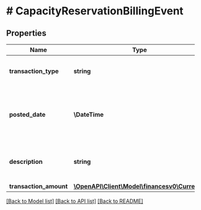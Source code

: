 # # CapacityReservationBillingEvent

## Properties

Name | Type | Description | Notes
------------ | ------------- | ------------- | -------------
**transaction_type** | **string** | Indicates the type of transaction. For example, FBA Inventory Fee | [optional]
**posted_date** | **\DateTime** | Fields with a schema type of date are in ISO 8601 date time format (for example GroupBeginDate). | [optional]
**description** | **string** | A short description of the capacity reservation billing event. | [optional]
**transaction_amount** | [**\OpenAPI\Client\Model\financesv0\Currency**](Currency.md) |  | [optional]

[[Back to Model list]](../../README.md#models) [[Back to API list]](../../README.md#endpoints) [[Back to README]](../../README.md)
